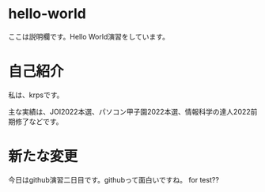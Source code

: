 # hello-world
ここは説明欄です。Hello World演習をしています。

# 自己紹介
私は、krpsです。

主な実績は、JOI2022本選、パソコン甲子園2022本選、情報科学の達人2022前期修了などです。

# 新たな変更
今日はgithub演習二日目です。githubって面白いですね。
for test??